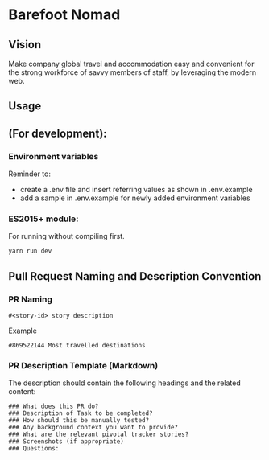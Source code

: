 # Barefoot Nomad

## Vision

Make company global travel and accommodation easy and convenient for the strong workforce of savvy members of staff, by leveraging the modern web.

## Usage

## (For development):

### Environment variables

Reminder to:

- create a .env file and insert referring values as shown in .env.example
- add a sample in .env.example for newly added environment variables

### ES2015+ module:

For running without compiling first.

```bash
yarn run dev
```

## Pull Request Naming and Description Convention

### PR Naming

```
#<story-id> story description
```
Example

```
#869522144 Most travelled destinations
```

### PR Description Template (Markdown)

The description should contain the following headings and the related content:

```
### What does this PR do?
### Description of Task to be completed?
### How should this be manually tested?
### Any background context you want to provide?
### What are the relevant pivotal tracker stories?
### Screenshots (if appropriate)
### Questions:
```